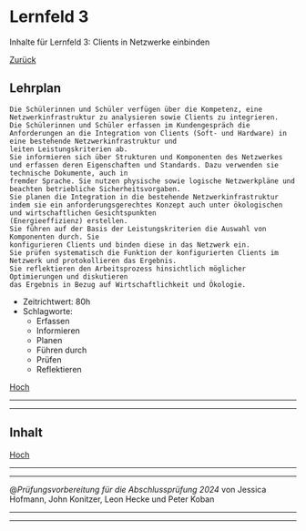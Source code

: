 # Lernfeld 3

Inhalte für Lernfeld 3: Clients in Netzwerke einbinden

[Zurück](/README.md)

## Lehrplan

```Text
Die Schülerinnen und Schüler verfügen über die Kompetenz, eine Netzwerkinfrastruktur zu analysieren sowie Clients zu integrieren.
Die Schülerinnen und Schüler erfassen im Kundengespräch die Anforderungen an die Integration von Clients (Soft- und Hardware) in eine bestehende Netzwerkinfrastruktur und
leiten Leistungskriterien ab.
Sie informieren sich über Strukturen und Komponenten des Netzwerkes und erfassen deren Eigenschaften und Standards. Dazu verwenden sie technische Dokumente, auch in
fremder Sprache. Sie nutzen physische sowie logische Netzwerkpläne und beachten betriebliche Sicherheitsvorgaben.
Sie planen die Integration in die bestehende Netzwerkinfrastruktur indem sie ein anforderungsgerechtes Konzept auch unter ökologischen und wirtschaftlichen Gesichtspunkten
(Energieeffizienz) erstellen.
Sie führen auf der Basis der Leistungskriterien die Auswahl von Komponenten durch. Sie
konfigurieren Clients und binden diese in das Netzwerk ein.
Sie prüfen systematisch die Funktion der konfigurierten Clients im Netzwerk und protokollieren das Ergebnis.
Sie reflektieren den Arbeitsprozess hinsichtlich möglicher Optimierungen und diskutieren
das Ergebnis in Bezug auf Wirtschaftlichkeit und Ökologie. 
```

- Zeitrichtwert: 80h
- Schlagworte:
  - Erfassen
  - Informieren
  - Planen
  - Führen durch
  - Prüfen
  - Reflektieren

[Hoch](#lernfeld-3)

---
---

## Inhalt

[Hoch](#lernfeld-3)

---
---

@_Prüfungsvorbereitung für die Abschlussprüfung 2024_
von Jessica Hofmann, John Konitzer, Leon Hecke und Peter Koban

---
---
